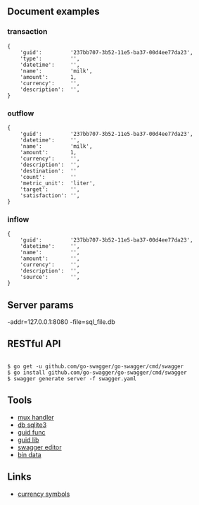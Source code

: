 
Document examples
-----------------

### transaction ###

```
{
    'guid':         '237bb707-3b52-11e5-ba37-00d4ee77da23',
    'type':         '',
    'datetime':     '',
    'name':         'milk',
    'amount':       1,
    'currency':     '',
    'description':  '',
}
```

### outflow ###

```
{
    'guid':         '237bb707-3b52-11e5-ba37-00d4ee77da23',
    'datetime':     '',
    'name':         'milk',
    'amount':       1,
    'currency':     '',
    'description':  '',
    'destination':  ''
    'count':        ''
    'metric_unit':  'liter',
    'target':       '',
    'satisfaction': '',
}
```

### inflow ###

```
{
    'guid':         '237bb707-3b52-11e5-ba37-00d4ee77da23',
    'datetime':     '',
    'name':         '',
    'amount':       '',
    'currency':     '',
    'description':  '',
    'source':       '',
}
```

Server params
-------------

-addr=127.0.0.1:8080
-file=sql_file.db

RESTful API
-----------

```

$ go get -u github.com/go-swagger/go-swagger/cmd/swagger
$ go install github.com/go-swagger/go-swagger/cmd/swagger
$ swagger generate server -f swagger.yaml

```

Tools
-----

- [mux handler](github.com/gorilla/mux)
- [db sqlite3](github.com/mattn/go-sqlite3)
- [guid func](http://play.golang.org/p/4FkNSiUDMg)
- [guid lib](github.com/satori/go.uuid)
- [swagger editor](http://swagger.io/swagger-editor/)
- [bin data](https://github.com/jteeuwen/go-bindata)

Links
-----

- [currency symbols](http://www.currencysymbols.in/)
